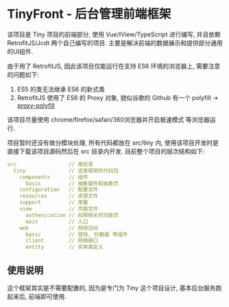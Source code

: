 # TinyFront - 后台管理前端框架

该项目是 Tiny 项目的前端部分, 使用 Vue/IView/TypeScript 进行编写, 并且依赖 RetrofitJS/Jcdt 两个自己编写的项目. 主要是解决前端的数据展示和提供部分通用的UI组件.

由于用了 RetrofitJS, 因此该项目仅能运行在支持 ES6 环境的浏览器上, 需要注意的问题如下:

 1. ES5 的类无法继承 ES6 的新式类
 2. RetrofitJS 使用了 ES6 的 Proxy 对象, 貌似谷歌的 Github 有一个 polyfill -> [proxy-polyfill](https://github.com/GoogleChrome/proxy-polyfill)

该项目尽量使用 chrome/firefox/safari/360浏览器并开启极速模式 等浏览器运行.

项目暂时还没有做分模块处理, 所有代码都放在 src/tiny 内, 使用该项目开发时是直接下载该项目源码然后在 src 目录内开发. 目前整个项目的层次结构如下:

```yml
src                 // 根目录
  tiny              // 这是框架的代码包
    components      // 组件
      basis         // 抽象组件和抽象页
    configuration   // 配置文件
    resources       // 资源文件
    support         // 常量
    view            // 页面文件
      authenication // 权限相关的功能页
      main          // 入口
    web             // 网络访问
      basic         // 登陆, 拦截器 等组件
      client        // 网络接口
      entity        // 实体类定义
```

## 使用说明

这个框架其实是不需要配置的, 因为是专门为 Tiny 这个项目设计, 基本后台服务跑起来后, 前端即可使用.



